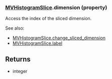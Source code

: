 ### [MVHistogramSlice](MVHistogramSlice.md).dimension (property)




Access the index of the sliced dimension.

See also:
* [MVHistogramSlice.change_sliced_dimension](MVHistogramSlice.change_sliced_dimension.md)
* [MVHistogramSlice.label](MVHistogramSlice.label.md)

Returns
---------
* integer

